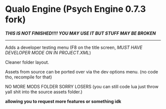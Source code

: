 # Qualo Engine (Psych Engine 0.7.3 fork)

***THIS IS NOT FINISHED!!!! YOU MAY USE IT BUT STUFF MAY BE BROKEN***

<hr>

Adds a developer testing menu (F8 on the title screen, *MUST HAVE DEVELOPER MODE ON IN PROJECT.XML*)

Cleaner folder layout.

Assets from source can be ported over via the dev options menu. (no code tho, recompile for that)

NO MORE MODS FOLDER SORRY LOSERS
(you can still code lua just throw yall shit into the source assets folder.)


**allowing you to request more features or something idk**
